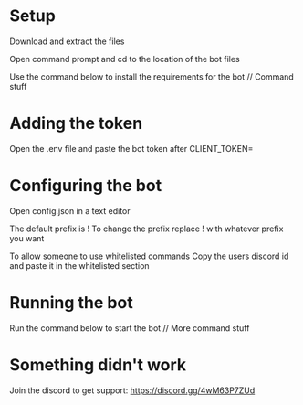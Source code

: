 # Setup

Download and extract the files

Open command prompt and cd to the location of the bot files

Use the command below to install the requirements for the bot
// Command stuff

# Adding the token
Open the .env file and paste the bot token after CLIENT_TOKEN=

# Configuring the bot
Open config.json in a text editor

The default prefix is !
To change the prefix replace ! with whatever prefix you want

To allow someone to use whitelisted commands
Copy the users discord id and paste it in the whitelisted section

# Running the bot
Run the command below to start the bot
// More command stuff

# Something didn't work
Join the discord to get support: https://discord.gg/4wM63P7ZUd
